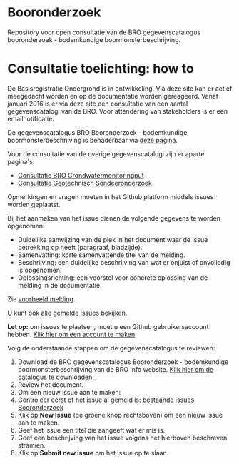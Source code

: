 # Booronderzoek
Repository voor open consultatie van de BRO gegevenscatalogus booronderzoek - bodemkundige boormonsterbeschrijving.

# Consultatie toelichting: how to
De Basisregistratie Ondergrond is in ontwikkeling. Via deze site kan er actief meegedacht worden en op de documentatie worden gereageerd.  Vanaf januari 2016 is er via deze site een consultatie van een aantal gegevenscatalogi van de BRO. Voor attendering van stakeholders is er een emailnotificatie.

De gegevenscatalogus BRO Booronderzoek - bodemkundige boormonsterbeschrijving is benaderbaar via [deze pagina][2]. 

Voor de consultatie van de overige gegevenscatalogi zijn er aparte pagina's:
- [Consultatie BRO Grondwatermonitoringput][6]
- [Consultatie Geotechnisch Sondeeronderzoek][5]

Opmerkingen en vragen moeten in het Github platform middels issues worden geplaatst. 

Bij het aanmaken van het issue dienen de volgende gegevens te worden opgenomen:
-	Duidelijke aanwijzing van de plek in het document waar de issue betrekking op heeft (paragraaf, bladzijde).
-	Samenvatting: korte samenvattende titel van de melding.
-	Beschrijving: een duidelijke beschrijving van wat er onjuist of onvolledig is opgenomen.
-	Oplossingsrichting: een voorstel voor concrete oplossing van de melding in de documentatie.

Zie [voorbeeld melding][7].

U kunt ook [alle gemelde issues][1] bekijken. 

**Let op:** om issues te plaatsen, moet u een Github gebruikersaccount hebben. [Klik hier om een account te maken][4]. 

Volg de onderstaande stappen om de gegevenscatalogus te reviewen:

1. Download de BRO gegevenscatalogus Booronderzoek - bodemkundige boormonsterbeschrijving van de BRO Info website. [Klik hier om de catalogus te downloaden][2].
2. Review het document.
3. Om een nieuw issue aan te maken: 
  1. Controleer eerst of het issue al gemeld is: [bestaande issues Booronderzoek][1]
  1. Klik op **New Issue** (de groene knop rechtsboven) om een nieuw issue aan te maken.
  1. Geef het issue een titel die aangeeft wat er mis is.
  1. Geef een beschrijving van het issue volgens het hierboven beschreven stramien.
  1. Klik op **Submit new issue** om het issue op te slaan. 
  
[1]: https://github.com/BROprogramma/booronderzoek/issues
[2]: https://www.broinfo.nl/sites/www.broinfo.nl/files/BROinfo_Catalogus-Booronderzoek-bodemkundige-boormonsterbeschrijving_versie0.8_20170125.pdf
[4]: https://github.com/join
[5]: https://github.com/BROprogramma/geotechnischsondeeronderzoek
[6]: https://github.com/BROprogramma/grondwatermonitoringput
[7]: https://github.com/BROprogramma/booronderzoek/issues/1


